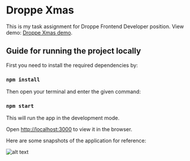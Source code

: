 # Droppe Xmas

This is my task assignment for Droppe Frontend Developer position. View demo: [Droppe Xmas demo](https://droppe-xmas.web.app/).

## Guide for running the project locally

First you need to install the required dependencies by:

### `npm install`

Then open your terminal and enter the given command:

### `npm start`

This will run the app in the development mode. 

Open [http://localhost:3000](http://localhost:3000) to view it in the browser.

Here are some snapshots of the application for reference:

![alt text](https://github.com/Yash621/droppe-xmas/blob/master/Screenshot_2021-12-27_02-36-54(1).png "title-1")                
